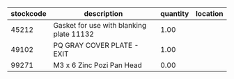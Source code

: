 |stockcode|description|quantity|location|
|---------|-----------|--------|--------|
|45212|Gasket for use with blanking plate 11132|1.00||
|49102|PQ GRAY COVER PLATE - EXIT|1.00||
|99271|M3 x 6 Zinc Pozi Pan Head|0.00||
